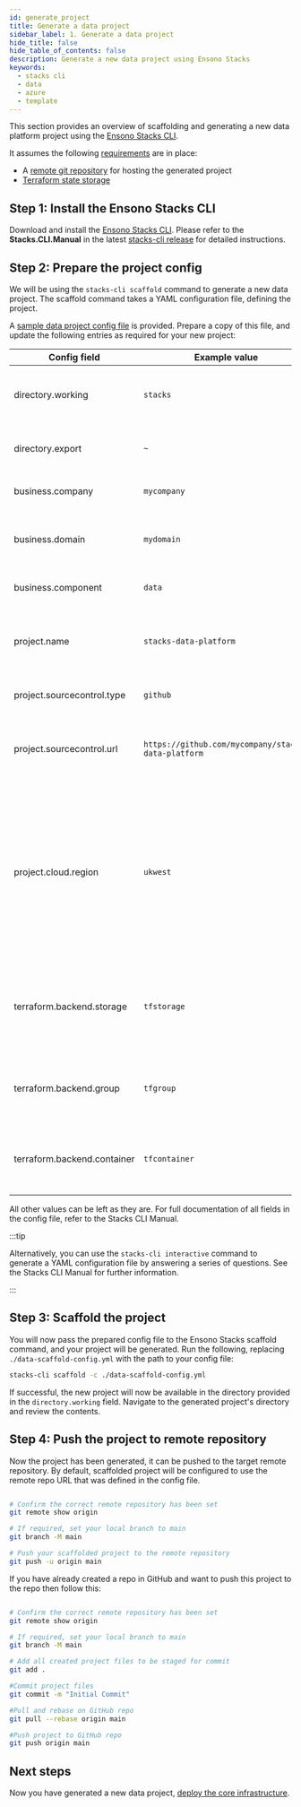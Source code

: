 ```yaml
---
id: generate_project
title: Generate a data project
sidebar_label: 1. Generate a data project
hide_title: false
hide_table_of_contents: false
description: Generate a new data project using Ensono Stacks
keywords:
  - stacks cli
  - data
  - azure
  - template
---
```


This section provides an overview of scaffolding and generating a new data platform project using the [Ensono Stacks CLI](/docs/stackscli/about).

It assumes the following [requirements](./requirements_data_azure.md) are in place:

* A [remote git repository](./requirements_data_azure.md#git-repository) for hosting the generated project
* [Terraform state storage](./requirements_data_azure.md#terraform-state-storage)

## Step 1: Install the Ensono Stacks CLI

Download and install the [Ensono Stacks CLI](/docs/stackscli/about).
Please refer to the **Stacks.CLI.Manual** in the latest [stacks-cli release](https://github.com/ensono/stacks-cli/releases) for detailed instructions.

## Step 2: Prepare the project config

We will be using the `stacks-cli scaffold` command to generate a new data project. The scaffold command takes a YAML configuration file, defining the project.

A [sample data project config file](https://github.com/Ensono/stacks-azure-data/blob/main/stacks-cli/data-scaffold-example.yml) is provided. Prepare a copy of this file, and update the following entries as required for your new project:

| Config field | Example value | Description |
| ----- | ----- | ----- |
| directory.working | `stacks` | Target directory for the scaffolded project. |
| directory.export | `~` | Path to your Ensono Stacks CLI installation. |
| business.company | `mycompany` | Used for resource naming. |
| business.domain | `mydomain` | Used for environment & Terraform state key naming. |
| business.component | `data` | Used for resource naming. |
| project.name | `stacks-data-platform` | Name of project created & used for resource naming. |
| project.sourcecontrol.type | `github` | Remote repository type. |
| project.sourcecontrol.url | `https://github.com/mycompany/stacks-data-platform` | Used for setting up the remote repository - see [Git repository](./requirements_data_azure.md#git-repository). |
| project.cloud.region | `ukwest` | The Azure region you'll be deploying into. Using the Azure CLI, you can use `az account list-locations -o Table` to see available region names. |
| terraform.backend.storage | `tfstorage` | Storage account name for Terraform state - see [Terraform state storage](./requirements_data_azure.md#terraform-state-storage). |
| terraform.backend.group | `tfgroup` | Resource group account name for Terraform state. |
| terraform.backend.container | `tfcontainer` | Container name account name for Terraform state. |

All other values can be left as they are. For full documentation of all fields in the config file, refer to the Stacks CLI Manual.

:::tip

Alternatively, you can use the `stacks-cli interactive` command to generate a YAML configuration file by answering a series of questions. See the Stacks CLI Manual for further information.

:::

## Step 3: Scaffold the project

You will now pass the prepared config file to the Ensono Stacks scaffold command, and your project will be generated. Run the following, replacing `./data-scaffold-config.yml` with the path to your config file:

```bash
stacks-cli scaffold -c ./data-scaffold-config.yml
```

If successful, the new project will now be available in the directory provided in the `directory.working` field. Navigate to the generated project's directory and review the contents.

## Step 4: Push the project to remote repository

Now the project has been generated, it can be pushed to the target remote repository. By default, scaffolded project will be configured to use the remote repo URL that was defined in the config file.

```bash

# Confirm the correct remote repository has been set
git remote show origin

# If required, set your local branch to main
git branch -M main

# Push your scaffolded project to the remote repository
git push -u origin main

```

If you have already created a repo in GitHub and want to push this project to the repo then follow this:

```bash

# Confirm the correct remote repository has been set
git remote show origin

# If required, set your local branch to main
git branch -M main

# Add all created project files to be staged for commit
git add .

#Commit project files
git commit -m "Initial Commit"

#Pull and rebase on GitHub repo
git pull --rebase origin main

#Push project to GitHub repo
git push origin main
```

## Next steps

Now you have generated a new data project, [deploy the core infrastructure](./core_data_platform_deployment_azure.md).
